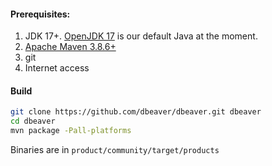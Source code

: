 #### Prerequisites:

 1. JDK 17+. <a href="https://adoptium.net/" target="_blank">OpenJDK 17</a> is our default Java at the moment.
 2. <a href="https://maven.apache.org/" target="_blank">Apache Maven 3.8.6+</a>
 3. git
 4. Internet access

#### Build

```sh
git clone https://github.com/dbeaver/dbeaver.git dbeaver
cd dbeaver
mvn package -Pall-platforms
```
Binaries are in `product/community/target/products`
